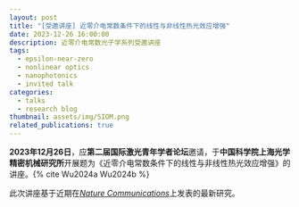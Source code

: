 ```yaml
---
layout: post
title: "[受邀讲座] 近零介电常数条件下的线性与非线性热光效应增强"
date: 2023-12-26 16:00:00
description: 近零介电常数光子学系列受邀讲座
tags:
  - epsilon-near-zero
  - nonlinear optics
  - nanophotonics
  - invited talk
categories:
  - talks
  - research blog
thumbnail: assets/img/SIOM.png
related_publications: true
---
```


**2023年12月26日**，应**第二届国际激光青年学者论坛**邀请，于**中国科学院上海光学精密机械研究所**开展题为《近零介电常数条件下的线性与非线性热光效应增强》的讲座。{% cite Wu2024a Wu2024b %}

此次讲座基于近期在[_Nature Communications_](https://www.nature.com/articles/s41467-024-45054-z)上发表的最新研究。
